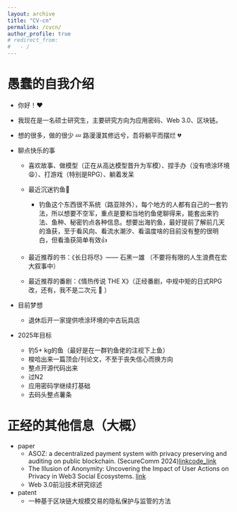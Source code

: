 ```yaml
---
layout: archive
title: "CV-cn"
permalink: /cvcn/
author_profile: true
# redirect_from:
#   - /
---
```


<!-- {% include base_path %} -->

愚蠢的自我介绍
======
* 你好！:hearts:
* 我现在是一名硕士研究生，主要研究方向为应用密码、Web 3.0、区块链。
* 想的很多，做的很少 :zzz: 路漫漫其修远兮，吾将躺平而摆烂 :broken_heart:

* 聊点快乐的事
    * 喜欢故事、做模型（正在从高达模型晋升为军模）、捏手办（没有喷涂环境:weary:）、打游戏（特别是RPG）、躺着发呆
    * 最近沉迷钓鱼:fishing_pole_and_fish:
        * 钓鱼这个东西很不系统（路亚除外），每个地方的人都有自己的一套钓法，所以想要不空军，重点是要和当地钓鱼佬聊得来，能套出来钓法、鱼种、秘密钓点各种信息。想要出海钓鱼，最好提前了解前几天的渔获，至于看风向、看流水潮汐、看温度啥的目前没有整的很明白，但看渔获简单有效:+1:

    * 最近推荐的书：《长日将尽》—— 石黑一雄 （不要将有限的人生浪费在宏大叙事中）
    * 最近推荐的番剧：《情热传说 THE X》（正经番剧，中规中矩的日式RPG改，还有，我不是二次元 :imp: ）

* 目前梦想
    * 退休后开一家提供喷涂环境的中古玩具店

* 2025年目标
    * 钓5+ kg的鱼（最好是在一群钓鱼佬的注视下上鱼）
    * 梭哈出来一篇顶会/刊论文，不至于丧失信心而换方向
    * 整点开源代码出来
    * 过N2
    * 应用密码学继续打基础
    * 去码头整点薯条

正经的其他信息（大概）
======
* paper
    * ASOZ: a decentralized payment system with privacy preserving and auditing on public blockchain. (SecureComm 2024)[link](https://eprint.iacr.org/2023/1816)[code_link](https://github.com/AwakeLithiumFlower/ASOZ)
    * The Illusion of Anonymity: Uncovering the Impact of User Actions on Privacy in Web3 Social Ecosystems. [link](https://arxiv.org/abs/2405.13380)
    * Web 3.0前沿技术研究综述
* patent
    * 一种基于区块链大规模交易的隐私保护与监管的方法

